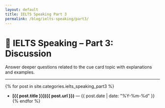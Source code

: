 ```yaml
---
layout: default
title: IELTS Speaking Part 3
permalink: /blog/ielts-speaking/part3/
---
```


# 💬 IELTS Speaking – Part 3: Discussion

Answer deeper questions related to the cue card topic with explanations and examples.

---

{% for post in site.categories.ielts_speaking_part3 %}
- **[{{ post.title }}]({{ post.url }})** — {{ post.date | date: "%Y-%m-%d" }}
{% endfor %}


